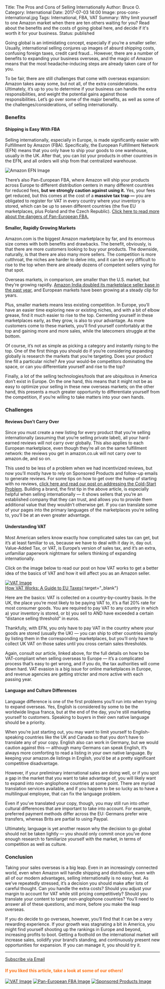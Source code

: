 Title: The Pros and Cons of Selling Internationally
Author: Bruce O.
Category: International
Date: 2017-07-03 14:00
Image: pros-cons-international.jpg
Tags: International, FBA, VAT
Summary: Why limit yourself to one Amazon market when there are ten others waiting for you? Read about the benefits and the costs of going global here, and decide if it's worth it for your business.
Status: published

Going global is an intimidating concept, especially if you’re a smaller seller. Usually, international selling conjures up images of absurd shipping costs, confusing foreign taxes, credit card fraud… However, there are a number of benefits to expanding your business overseas, and the magic of Amazon means that the most headache-inducing steps are already taken care of for you.
 
To be fair, there are still challenges that come with overseas expansion: Amazon takes away some, but not all, of the extra considerations. Ultimately, it’s up to you to determine if your business can handle the extra responsibilities, and weight the potential gains against those responsibilities. Let’s go over some of the major benefits, as well as some of the challenges/considerations, of selling internationally.
 
### Benefits
 
#### Shipping is Easy With FBA
 
Selling internationally, especially in Europe, is made significantly easier with Fulfillment by Amazon (FBA). Specifically, the European Fulfillment Network (EFN) means that you only have to ship your goods to one warehouse, usually in the UK. After that, you can list your products in other countries in the EFN, and all orders will ship from that centralized warehouse.

![Amazon EFN Image](/images/blog/2017/07/amazon-efn.png)
 
There’s also Pan-European FBA, where Amazon will ship your products across Europe to different distribution centers in many different countries for reduced fees, **but we strongly caution against using it.** Yes, your fees get reduced, but this comes at the cost of a **massive tax trap —** you are obligated to register for VAT in every country where your inventory is stored, which can be up to seven different countries (the five EU marketplaces, plus Poland and the Czech Republic). [Click here to read more about the dangers of Pan-European FBA.](https://efficientera.com/blog/2016/09/pan-european-fba.html)
 
#### Smaller, Rapidly Growing Markets
 
Amazon.com is the biggest Amazon marketplace by far, and its enormous size comes with both benefits and drawbacks. The benefit, obviously, is that there are more customers looking to buy your products. The downside, naturally, is that there are also many more sellers. The competition is more cutthroat, the niches are harder to delve into, and it can be very difficult to rise to the top when there are already dozens of competent sellers vying for that spot.
 
Overseas markets, in comparison, are smaller than the U.S. market, but they’re growing rapidly. [Amazon India doubled its marketplace seller base in the past year](https://www.marketplacepulse.com/articles/amazon-india-doubles-marketplace-sellers-base-to-200000-in-under-a-year), and European markets have been growing at a steady clip for years. 
 
Plus, smaller markets means less existing competition. In Europe, you’ll have an easier time exploring new or existing niches, and with a bit of elbow grease, find it much easier to rise to the top. Cementing yourself in these marketplaces early, as they grow, is also to your advantage. As more customers come to these markets, you’ll find yourself comfortably at the top and gaining more and more sales, while the latecomers struggle at the bottom. 
 
Of course, it’s not as simple as picking a category and instantly rising to the top. One of the first things you should do if you’re considering expanding globally is research the markets that you’re targeting. Does your product line fill a particular niche? Are your would-be competitors dominating the space, or can you differentiate yourself and rise to the top? 
 
Finally, a lot of the selling technologies/tools that are ubiquitous in America don’t exist in Europe. On the one hand, this means that it might not be as easy to optimize your selling in these new overseas markets; on the other hand, this presents a much greater opportunity to differentiate yourself from the competition, if you’re willing to take matters into your own hands.
 
### Challenges
 
#### Reviews Don’t Carry Over
 
Since you must create a new listing for every product that you’re selling internationally (assuming that you’re selling private label), all your hard-earned reviews will not carry over globally. This also applies to each European marketplace, even though they’re all on the same fulfillment network: the reviews you get in amazon.co.uk will not carry over to amazon.de, and so on. 
 
This used to be less of a problem when we had incentivized reviews, but now you’ll mostly have to rely on Sponsored Products and follow-up emails to generate reviews. For some tips on how to get over the hump of starting with no reviews, [click here and read our post on addressing the Cold-Start Problem](https://efficientera.com/blog/2016/12/4-strategies-to-address-the-cold-start-problem.html). Building a brand, the first tip in the above article, is especially helpful when selling internationally — it shows sellers that you’re an established company that they can trust, and allows you to provide them additional value that they wouldn’t otherwise get. If you can translate some of your pages into the primary languages of the marketplaces you’re selling to, you’ll be at an even greater advantage.
 
#### Understanding VAT
 
Most American sellers know exactly how complicated sales tax can get, but it’s at least familiar to us, because we have to deal with it day in, day out. Value-Added Tax, or VAT, is Europe’s version of sales tax, and it’s an extra, unfamiliar paperwork nightmare for sellers thinking of expanding internationally. 
 
Click on the image below to read our post on how VAT works to get a better idea of the basics of VAT and how it will affect you as an Amazon seller. 

<a href="https://efficientera.com/blog/2016/08/how-vat-works-a-guide-to-eu-taxes.html" target="_blank">![VAT Image](/images/blog/related/how-vat-works_small.jpg)</a>  
[How VAT Works: A Guide to EU Taxes](https://efficientera.com/blog/2016/08/how-vat-works-a-guide-to-eu-taxes.html){:target="_blank"}

Here are the basics: VAT is collected on a country-by-country basis. In the UK, the place you’re most likely to be paying VAT to, it’s a flat 20% rate for most consumer goods. You are required to pay VAT to any country in which a) your inventory is stored, or b) you sell to AND have exceeded a certain “distance selling threshold” in euros. 
 
Thankfully, with EFN, you only have to pay VAT in the country where your goods are stored (usually the UK) — you can ship to other countries simply by listing them in the corresponding marketplaces, but you’ll only have to collect UK VAT on those sales until you cross certain sales thresholds. 
 
Again, consult our article, linked above, for the full details on how to be VAT-compliant when selling overseas to Europe — it’s a complicated process that’s easy to get wrong, and if you do, the tax authorities will come down hard. VAT evasion is a big issue for online marketplaces in Europe, and revenue agencies are getting stricter and more active with each passing year.
 
#### Language and Culture Differences
 
Language difference is one of the first problems you’ll run into when trying to expand overseas. Yes, English is considered by some to be the worldwide lingua franca, but at the end of the day, you’re still marketing yourself to customers. Speaking to buyers in their own native language should be a priority.
 
When you’re just starting out, you may want to limit yourself to English-speaking countries like the UK and Canada so that you don’t have to translate any of your copy. English also can work in Germany, but we would caution against this — although many Germans can speak English, it’s always more comforting to read a listing in your own native language. By keeping your amazon.de listings in English, you’d be at a pretty significant competitive disadvantage.
 
However, if your preliminary international sales are doing well, or if you spot a gap in the market that you want to take advantage of, you will likely want to expand into non-anglophone countries at some point. There are myriad translation services available, and if you happen to be so lucky as to have a multilingual employee, that can fix the language problem.
 
Even if you’ve translated your copy, though, you may still run into other cultural differences that are important to take into account. For example, preferred payment methods differ across the EU: Germans prefer wire transfers, whereas Brits are partial to using Paypal. 
 
Ultimately, language is yet another reason why the decision to go global should not be taken lightly — you should only commit once you’ve done enough research to familiarize yourself with the market, in terms of competition as well as culture.
 
### Conclusion
 
Taking your sales overseas is a big leap. Even in an increasingly connected world, even when Amazon will handle shipping and distribution, even with all of our modern advantages, selling internationally is no easy feat. As we’ve repeatedly stressed, it’s a decision you should make after lots of careful thought. Can you handle the extra costs? Should you adjust your margin to account for VAT while still pricing competitively? Should you translate your content to target non-anglophone countries? You’ll need to answer all of these questions, and more, before you make the leap overseas.
 
If you do decide to go overseas, however, you’ll find that it can be a very rewarding experience. If your growth was stagnating a bit in America, you might find yourself shooting up the rankings in Europe and beyond, increasing profits to boot. Getting a foothold on the international market will increase sales, solidify your brand’s standing, and continuously present new opportunities for expansion. If you can manage it, you should try it.


---

<!--Added this section from Leadboxes-->
<a class="btn btn-primary" href="https://efficientera.leadpages.co/leadbox/121f91a73f72a2%3A12c54680e746dc/5687539843203072/" target="_blank">Subscribe via Email</a><script data-leadbox="121f91a73f72a2:12c54680e746dc" data-url="https://efficientera.leadpages.co/leadbox/121f91a73f72a2%3A12c54680e746dc/5687539843203072/" data-config="%7B%7D" type="text/javascript" src="https://efficientera.leadpages.co/leadbox-1468522675.js"></script>

#### <font color="FF751A">If you liked this article, take a look at some of our others!</font>

<a href="https://efficientera.com/blog/2016/08/how-vat-works-a-guide-to-eu-taxes.html">![VAT Image](/images/blog/related/how-vat-works_small.jpg)</a>
<a href="https://efficientera.com/blog/2016/09/pan-european-fba.html">![Pan-European FBA Image](/images/blog/related/pan-european-fba_small.jpg)</a>
<a href="https://efficientera.com/blog/2016/08/3-tips-for-optimizing-your-amazon-sponsored-products.html">![Sponsored Products Image](/images/blog/related/sponsored-products_small.jpg)</a>
